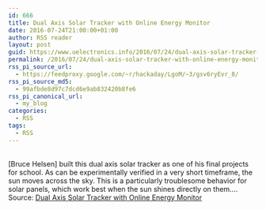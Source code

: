 ```yaml
---
id: 666
title: Dual Axis Solar Tracker with Online Energy Monitor
date: 2016-07-24T21:00:00+01:00
author: RSS reader
layout: post
guid: https://www.uelectronics.info/2016/07/24/dual-axis-solar-tracker-with-online-energy-monitor/
permalink: /2016/07/24/dual-axis-solar-tracker-with-online-energy-monitor/
rss_pi_source_url:
  - https://feedproxy.google.com/~r/hackaday/LgoM/~3/gsv6ryEvr_8/
rss_pi_source_md5:
  - 99afbde8d97c7dcd6e9ab832420b8fe6
rss_pi_canonical_url:
  - my_blog
categories:
  - RSS
tags:
  - RSS
---
```

&#013;  
[Bruce Helsen] built this dual axis solar tracker as one of his final projects for school. As can be experimentally verified in a very short timeframe, the sun moves across the sky. This is a particularly troublesome behavior for solar panels, which work best when the sun shines directly on them.…&#013;  
Source: <a href="https://feedproxy.google.com/~r/hackaday/LgoM/~3/gsv6ryEvr_8/" target="_blank">Dual Axis Solar Tracker with Online Energy Monitor</a>